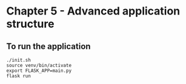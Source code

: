 Chapter 5 - Advanced application structure
==========================================

To run the application
----------------------

```
./init.sh
source venv/bin/activate
export FLASK_APP=main.py
flask run
```
